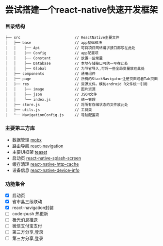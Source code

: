 # 尝试搭建一个react-native快速开发框架


### 目录结构

```
├── src                         // ReactNative主要文件
│   ├── base                    // app基础模块
│   │    ├── Api                // 可将项目网络请求接口都写在此处
│   │    ├── Config             // app配置项
│   │    ├── Constant           // 放置一些常量
│   │    ├── Database           // 本地存储接口可统一写在此处
│   │    ├── Global             // 为节省导入,可将一些全局变量放在此处
│   ├── components              // 通用组件
│   ├── page                    // 所有的StackNavigator注册页面或者Tab页面
│   ├── res                     // 资源文件。模仿android R文件统一引用
│   │    ├── image              // 图片资源
│   │    ├── json               // JSON文件
│   │    └── index.js           // 统一管理
│   ├── store.js                // 将所有存储状态的文件放此处
│   ├── utils.js                // 工具类
│   └── NavigationConfig.js     // 导航配置项

```



### 主要第三方库
 - 数据管理   [mobx](https://github.com/mobxjs/mobx)
 - 路由导航  [react-navigation](https://github.com/react-navigation/react-navigation)
 - 主要UI框架  [teaset](https://github.com/rilyu/teaset)
 - 启动页     [react-native-splash-screen](https://github.com/crazycodeboy/react-native-splash-screen)
 - 缓存清理   [react-native-http-cache](https://github.com/reactnativecn/react-native-http-cache)
 - 设备信息   [react-native-device-info](https://github.com/rebeccahughes/react-native-device-info)

### 功能集合
- [x] 启动页
- [x] 省市县三级联动
- [x] react-navigation封装
- [ ] code-push 热更新
- [ ] 极光消息推送
- [ ] 微信支付宝支付
- [ ] 第三方分享,登录
- [ ] 第三方分享,登录